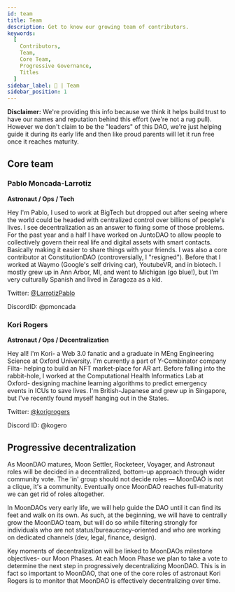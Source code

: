 ```yaml
---
id: team
title: Team
description: Get to know our growing team of contributors.
keywords:
  [
    Contributors,
    Team,
    Core Team,
    Progressive Governance,
    Titles
  ]
sidebar_label: 👥 | Team
sidebar_position: 1
---
```


**Disclaimer:** We're providing this info because we think it helps build trust to have our names and reputation behind this effort (we're not a rug pull). However we don't claim to be the "leaders" of this DAO, we're just helping guide it during its early life and then like proud parents will let it run free once it reaches maturity.

## Core team

### Pablo Moncada-Larrotiz

**Astronaut / Ops / Tech**

Hey I'm Pablo, I used to work at BigTech but dropped out after seeing where the world could be headed with centralized control over billions of people's lives. I see decentralization as an answer to fixing some of those problems. For the past year and a half I have worked on JuntoDAO to allow people to collectively govern their real life and digital assets with smart contacts. Basically making it easier to share things with your friends. I was also a core contributor at ConstitutionDAO (controversially, I "resigned"). Before that I worked at Waymo (Google's self driving car), YoutubeVR, and in biotech. I mostly grew up in Ann Arbor, MI, and went to Michigan (go blue!), but I'm very culturally Spanish and lived in Zaragoza as a kid.

Twitter: [@LarrotizPablo](https://twitter.com/LarrotizPablo)

DiscordID: @pmoncada

### Kori Rogers

**Astronaut / Ops / Decentralization**

Hey all! I'm Kori- a Web 3.0 fanatic and a graduate in MEng Engineering Science at Oxford University. I'm currently a part of Y-Combinator company Filta- helping to build an NFT market-place for AR art. Before falling into the rabbit-hole, I worked at the Computational Health Informatics Lab at Oxford- designing machine learning algorithms to predict emergency events in ICUs to save lives. I'm British-Japanese and grew up in Singapore, but I've recently found myself hanging out in the States.

Twitter: [@korigrogers](https://twitter.com/korigrogers)

Discord ID: @kogero

## Progressive decentralization

As MoonDAO matures, Moon Settler, Rocketeer, Voyager, and Astronaut roles will be decided in a decentralized, bottom-up approach through wider community vote. The 'in' group should not decide roles — MoonDAO is not a clique, it's a community. Eventually once MoonDAO reaches full-maturity we can get rid of roles altogether.

In MoonDAOs very early life, we will help guide the DAO until it can find its feet and walk on its own. As such, at the beginning, we will have to centrally grow the MoonDAO team, but will do so while filtering strongly for individuals who are not status/bureaucracy-oriented and who are working on dedicated channels (dev, legal, finance, design).

Key moments of decentralization will be linked to MoonDAOs milestone objectives- our Moon Phases. At each Moon Phase we plan to take a vote to determine the next step in progressively decentralizing MoonDAO. This is in fact so important to MoonDAO, that one of the core roles of astronaut Kori Rogers is to monitor that MoonDAO is effectively decentralizing over time.
